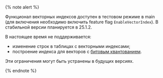 {% note alert %}

Функционал векторных индексов доступен в тестовом режиме в main (для включения необходимо включить feature flag `EnableVectorIndex`). В стабильной версии планируется в 25.1.2.

В настоящее время не поддерживается:

* изменение строк в таблицах с векторными индексами;
* построение индекса для векторов c [битовым квантованием](../yql/reference/udf/list/knn.md#functions-convert).

Эти ограничения могут быть устранены в будущих версиях.

{% endnote %}
